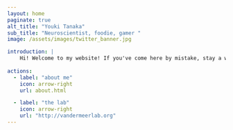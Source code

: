 ```yaml
---
layout: home
paginate: true
alt_title: "Youki Tanaka"
sub_title: "Neuroscientist, foodie, gamer "
image: /assets/images/twitter_banner.jpg

introduction: |
    Hi! Welcome to my website! If you've come here by mistake, stay a while and listen...
  
actions:
  - label: "about me"
    icon: arrow-right
    url: about.html

  - label: "the lab"
    icon: arrow-right
    url: "http://vandermeerlab.org"
---
```

